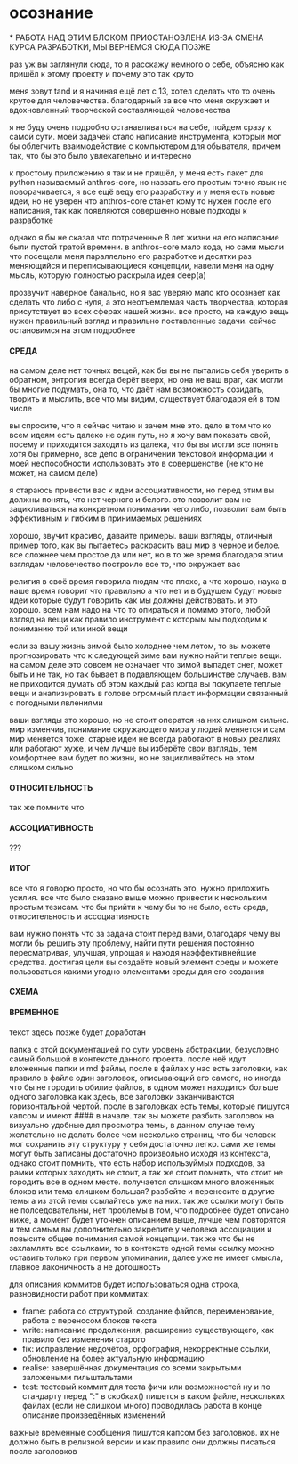 # осознание
\* РАБОТА НАД ЭТИМ БЛОКОМ ПРИОСТАНОВЛЕНА ИЗ-ЗА СМЕНА КУРСА РАЗРАБОТКИ, МЫ ВЕРНЕМСЯ СЮДА ПОЗЖЕ

раз уж вы заглянули сюда, то я расскажу немного о себе, объясню как пришёл к этому проекту и почему это так круто

меня зовут tand и я начиная ещё лет с 13, хотел сделать что то очень крутое для человечества. благодарный за все что меня окружает и вдохновленный творческой составляющей человечества 

я не буду очень подробно останавливаться на себе, пойдем сразу к самой сути. моей задачей стало написание инструмента, который мог бы облегчить взаимодействие с компьютером для обывателя, причем так, что бы это было увлекательно и интересно

к простому приложению я так и не пришёл, у меня есть пакет для python называемый anthros-core, но назвать его простым точно язык не поворачивается, я все ещё веду его разработку и у меня есть новые идеи, но не уверен что anthros-core станет кому то нужен после его написания, так как появляются совершенно новые подходы к разработке

однако я бы не сказал что потраченные 8 лет жизни на его написание были пустой тратой времени. в anthros-core мало кода, но сами мысли что посещали меня параллельно его разработке и десятки раз меняющийся и переписывающиеся концепции, навели меня на одну мысль, которую полностью раскрыла идея deep(a)

прозвучит наверное банально, но я вас уверяю мало кто осознает как сделать что либо с нуля, а это неотъемлемая часть творчества, которая присутствует во всех сферах нашей жизни. все просто, на каждую вещь нужен правильный взгляд и правильно поставленные задачи. сейчас остановимся на этом подробнее


#### СРЕДА
на самом деле нет точных вещей, как бы вы не пытались себя уверить в обратном, энтропия всегда берёт вверх, но она не ваш враг, как могли бы многие подумать, она то, что даёт нам возможность созидать, творить и мыслить, все что мы видим, существует благодаря ей в том числе

вы спросите, что я сейчас читаю и зачем мне это. дело в том что ко всем идеям есть далеко не один путь, но я хочу вам показать свой, посему и приходится заходить из далека, что бы вы могли все понять хотя бы примерно, все дело в ограничении текстовой информации и моей неспособности использовать это в совершенстве (не кто не может, на самом деле)

я стараюсь привести вас к идеи ассоциативности, но перед этим вы должны понять, что нет черного и белого. это позволит вам не зацикливаться на конкретном понимании чего либо, позволит вам быть эффективным и гибким в принимаемых решениях

хорошо, звучит красиво, давайте примеры. ваши взгляды, отличный пример того, как вы пытаетесь раскрасить ваш мир в черное и белое. все сложнее чем простое да или нет, но в то же время благодаря этим взглядам человечество построило все то, что окружает вас

религия в своё время говорила людям что плохо, а что хорошо, наука в наше время говорит что правильно а что нет и в будущем будут новые идеи которые будут говорить как мы должны действовать. и это хорошо. всем нам надо на что то опираться и помимо этого, любой взгляд на вещи как правило инструмент с которым мы подходим к пониманию той или иной вещи

если за вашу жизнь зимой было холоднее чем летом, то вы можете прогнозировать что к следующей зиме вам нужно найти теплые вещи. на самом деле это совсем не означает что зимой выпадет снег, может быть и не так, но так бывает в подавляющем большинстве случаев. вам не приходится думать об этом каждый раз когда вы покупаете теплые вещи и анализировать в голове огромный пласт информации связанный с погодными явлениями

ваши взгляды это хорошо, но не стоит оператся на них слишком сильно. мир изменчив, понимание окружающего мира у людей меняется и сам мир меняется тоже. старые идеи не всегда работают в новых реалиях или работают хуже, и чем лучше вы изберёте свои взгляды, тем комфортнее вам будет по жизни, но не зацикливайтесь на этом слишком сильно


#### ОТНОСИТЕЛЬНОСТЬ
так же помните что


#### АССОЦИАТИВНОСТЬ
???

#### ИТОГ
все что я говорю просто, но что бы осознать это, нужно приложить усилия. все что было сказано выше можно привести к нескольким простым тезисам. что бы прийти к чему бы то не было, есть среда, относительность и ассоциативность

вам нужно понять что за задача стоит перед вами, благодаря чему вы могли бы решить эту проблему, найти пути решения постоянно пересматривая, улучшая, упрощая и находя наэффективнейшие средства. достигая цели вы создаёте новый элемент среды и можете пользоваться какими угодно элементами среды для его создания

#### СХЕМА

#### ВРЕМЕННОЕ
текст здесь позже будет доработан

папка с этой документацией по сути уровень абстракции, безусловно самый большой в контексте данного проекта. после неё идут вложенные папки и md файлы, после в файлах у нас есть заголовки, как правило в файле один заголовок, описывающий его самого, но иногда что бы не городить обилие файлов, в одном может находится больше одного заголовка как здесь, все заголовки заканчиваются горизонтальной чертой. после в заголовках есть темы, которые пишутся капсом и имеют #### в начале. так вы можете разбить заголовок на визуально удобные для просмотра темы, в данном случае тему желательно не делать более чем несколько страниц, что бы человек мог сохранить эту структуру у себя достаточно легко. сами же темы могут быть записаны достаточно произвольно исходя из контекста, однако стоит помнить, что есть набор используймых подходов, за рамки которых заходить не стоит, а так же стоит помнить, что стоит не городить все в одном месте. получается слишком много вложенных блоков или тема слишком большая? разбейте и перенесите в другие темы а из этой темы ссылайтесь уже на них. так же ссылки могут быть не полседовательны, нет проблемы в том, что подробнее будет описано ниже, а момент будет уточнен описанием выше, лучше чем повторятся и тем самым вы дополнительно закрепите у человека ассоциации и повысите общее понимания самой концепции. так же что бы не захламлять все ссылками, то в контексте одной темы ссылку можно оставить только при первом упоминании, далее уже не имеет смысла, главное лаконичность а не дотошность

для описания коммитов будет использоваться одна строка, разновидности работ при коммитах:
- frame: работа со структурой. создание файлов, переименование, работа с переносом блоков текста
- write: написание продолжения, расширение существующего, как правило без изменения старого
- fix: исправление недочётов, орфография, некорректные ссылки, обновление на более актуальную информацию
- realise: завершённая документация со всеми закрытыми заложеными гильштальтами
- test: тестовый коммит для теста фичи или возможностей
ну и по стандарту перед ":" в скобках() пишется в каком файле, нескольких файлах (если не слишком много) проводилась работа
в конце описание произведённых изменений

важные временные сообщения пишутся капсом без заголовков. их не должно быть в релизной версии и как правило они должны писаться после заголовков